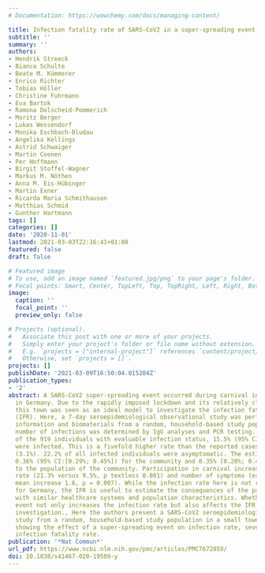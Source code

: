 ```yaml
---
# Documentation: https://wowchemy.com/docs/managing-content/

title: Infection fatality rate of SARS-CoV2 in a super-spreading event in Germany
subtitle: ''
summary: ''
authors:
- Hendrik Streeck
- Bianca Schulte
- Beate M. Kümmerer
- Enrico Richter
- Tobias Höller
- Christine Fuhrmann
- Eva Bartok
- Ramona Dolscheid-Pommerich
- Moritz Berger
- Lukas Wessendorf
- Monika Eschbach-Bludau
- Angelika Kellings
- Astrid Schwaiger
- Martin Coenen
- Per Hoffmann
- Birgit Stoffel-Wagner
- Markus M. Nöthen
- Anna M. Eis-Hübinger
- Martin Exner
- Ricarda Maria Schmithausen
- Matthias Schmid
- Gunther Hartmann
tags: []
categories: []
date: '2020-11-01'
lastmod: 2021-03-03T22:16:41+01:00
featured: false
draft: false

# Featured image
# To use, add an image named `featured.jpg/png` to your page's folder.
# Focal points: Smart, Center, TopLeft, Top, TopRight, Left, Right, BottomLeft, Bottom, BottomRight.
image:
  caption: ''
  focal_point: ''
  preview_only: false

# Projects (optional).
#   Associate this post with one or more of your projects.
#   Simply enter your project's folder or file name without extension.
#   E.g. `projects = ["internal-project"]` references `content/project/deep-learning/index.md`.
#   Otherwise, set `projects = []`.
projects: []
publishDate: '2021-03-09T16:50:04.015204Z'
publication_types:
- '2'
abstract: A SARS-CoV2 super-spreading event occurred during carnival in a small town
  in Germany. Due to the rapidly imposed lockdown and its relatively closed community,
  this town was seen as an ideal model to investigate the infection fatality rate
  (IFR). Here, a 7-day seroepidemiological observational study was performed to collect
  information and biomaterials from a random, household-based study population. The
  number of infections was determined by IgG analyses and PCR testing. We found that
  of the 919 individuals with evaluable infection status, 15.5% (95% CI:[12.3%; 19.0%])
  were infected. This is a fivefold higher rate than the reported cases for this community
  (3.1%). 22.2% of all infected individuals were asymptomatic. The estimated IFR was
  0.36% (95% CI:[0.29%; 0.45%]) for the community and 0.35% [0.28%; 0.45%] when age-standardized
  to the population of the community. Participation in carnival increased both infection
  rate (21.3% versus 9.5%, p textless 0.001) and number of symptoms (estimated relative
  mean increase 1.6, p = 0.007). While the infection rate here is not representative
  for Germany, the IFR is useful to estimate the consequences of the pandemic in places
  with similar healthcare systems and population characteristics. Whether the super-spreading
  event not only increases the infection rate but also affects the IFR requires further
  investigation., Here the authors present a SARS-CoV2 seroepidemiological observational
  study from a random, household-based study population in a small town in Germany,
  showing the effect of a super-spreading event on infection rate, severity, and potentially
  infection fatality rate.
publication: '*Nat Commun*'
url_pdf: https://www.ncbi.nlm.nih.gov/pmc/articles/PMC7672059/
doi: 10.1038/s41467-020-19509-y
---
```

